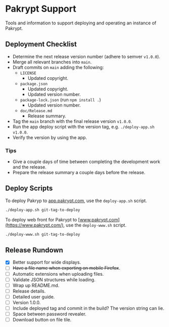# Pakrypt Support

Tools and information to support deploying and operating an instance of Pakrypt.

## Deployment Checklist

* Determine the next release version number (adhere to semver `v1.0.0`).
* Merge all relevant branches into `main`.
* Draft commits on `main` adding the following:
  - `LICENSE`
    - Updated copyright.
  - `package.json`
    - Updated copyright.
    - Updated version number.
  - `package-lock.json` (run `npm install .`)
    - Updated version number.
  - `doc/Release.md`
    - Release summary.
* Tag the `main` branch with the final release version `v1.0.0`.
* Run the app deploy script with the version tag, e.g. `./deploy-app.sh v1.0.0`.
* Verify the version by using the app.

### Tips

* Give a couple days of time between completing the development work and the release.
* Prepare the release summary a couple days before the release.

## Deploy Scripts

To deploy Pakryp to [app.pakrypt.com](https://app.pakrypt.com/), use the `deploy-app.sh` script.

```bash
./deploy-app.sh git-tag-to-deploy
```

To deploy web front for Pakrypt to [www.pakrypt.com](https://www.pakrypt.com/), use the `deploy-www.sh` script.

```bash
./deploy-www.sh git-tag-to-deploy
```

## Release Rundown 

* [x] Better support for wide displays.
* [ ] ~~Have a file name when exporting on mobile Firefox~~.
* [ ] Automatic extensions when uploading files.
* [ ] Validate JSON structures while loading.
* [ ] Wrap up README.md.
* [ ] Release details.
* [ ] Detailed user guide.
* [ ] Version 1.0.0.
* [ ] Include deployed tag and commit in the build? The version string can lie.
* [ ] Space between password revealer.
* [ ] Download button on file tile.
